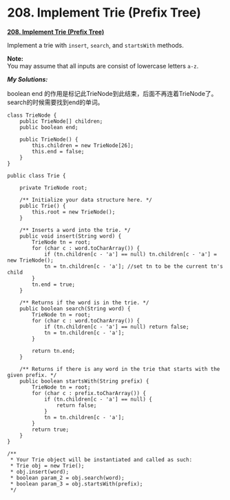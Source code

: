# 208. Implement Trie \(Prefix Tree\)

 [**208. Implement Trie \(Prefix Tree\)**](https://leetcode.com/problems/implement-trie-prefix-tree/description/)

Implement a trie with `insert`, `search`, and `startsWith` methods.

**Note:**  
You may assume that all inputs are consist of lowercase letters `a-z`.

_**My Solutions:**_

boolean end 的作用是标记此TrieNode到此结束，后面不再连着TrieNode了。search的时候需要找到end的单词。

```text
class TrieNode {
    public TrieNode[] children;
    public boolean end;
    
    public TrieNode() {
        this.children = new TrieNode[26];
        this.end = false;
    }
}

public class Trie {
    
    private TrieNode root;
    
    /** Initialize your data structure here. */
    public Trie() {
        this.root = new TrieNode();
    }
    
    /** Inserts a word into the trie. */
    public void insert(String word) {
        TrieNode tn = root;
        for (char c : word.toCharArray()) {
            if (tn.children[c - 'a'] == null) tn.children[c - 'a'] = new TrieNode();
            tn = tn.children[c - 'a']; //set tn to be the current tn's child
        }
        tn.end = true;
    }
    
    /** Returns if the word is in the trie. */
    public boolean search(String word) {
        TrieNode tn = root;
        for (char c : word.toCharArray()) {
            if (tn.children[c - 'a'] == null) return false;
            tn = tn.children[c - 'a'];
        }
        
        return tn.end;
    }
    
    /** Returns if there is any word in the trie that starts with the given prefix. */
    public boolean startsWith(String prefix) {
        TrieNode tn = root;
        for (char c : prefix.toCharArray()) {
            if (tn.children[c - 'a'] == null) {
                return false;
            }
            tn = tn.children[c - 'a'];
        }
        return true;
    }
}

/**
 * Your Trie object will be instantiated and called as such:
 * Trie obj = new Trie();
 * obj.insert(word);
 * boolean param_2 = obj.search(word);
 * boolean param_3 = obj.startsWith(prefix);
 */
```



